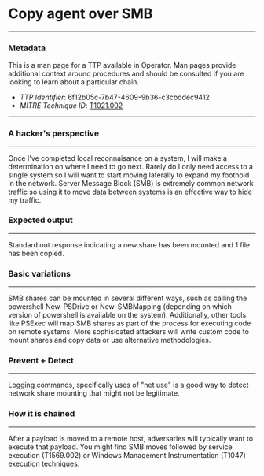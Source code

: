 
# Copy agent over SMB

---

### Metadata

This is a man page for a TTP available in Operator. Man pages provide additional context around procedures and should be consulted if you are looking to learn about a particular chain.

- *TTP Identifier*: 6f12b05c-7b47-4609-9b36-c3cbddec9412
- *MITRE Technique ID*: [T1021.002](https://attack.mitre.org/techniques/T1021/002/)

---

### A hacker's perspective

---

Once I've completed local reconnaisance on a system, I will make a determination on where I need to go next. Rarely do I only need access to a single system so I will want to start moving laterally to expand my foothold in the network. Server Message Block (SMB) is extremely common network traffic so using it to move data between systems is an effective way to hide my traffic. 

### Expected output

---

Standard out response indicating a new share has been mounted and 1 file has been copied. 

### Basic variations

---

SMB shares can be mounted in several different ways, such as calling the powershell New-PSDrive or New-SMBMapping (depending on which version of powershell is available on the system). Additionally, other tools like PSExec will map SMB shares as part of the process for executing code on remote systems. More sophisicated attackers will write custom code to mount shares and copy data or use alternative methodologies. 

### Prevent + Detect

---

Logging commands, specifically uses of "net use" is a good way to detect network share mounting that might not be legitimate. 

### How it is chained

---

After a payload is moved to a remote host, adversaries will typically want to execute that payload. You might find SMB moves followed by service execution (T1569.002) or Windows Management Instrumentation (T1047) execution techniques. 
